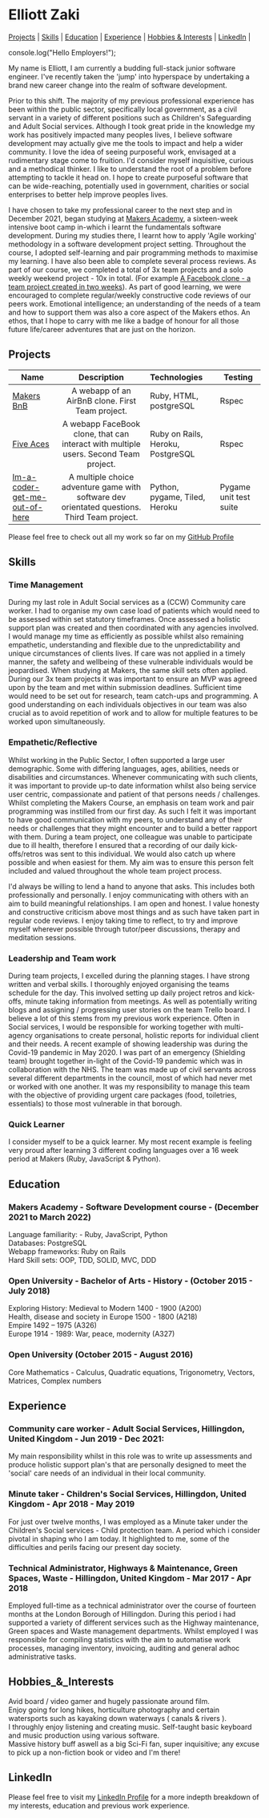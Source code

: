 # Elliott Zaki
[Projects](#projects) | [Skills](#skills) | [Education](#education) | [Experience](#experience) | [Hobbies & Interests](#Hobbies_&_Interests) | [LinkedIn](#linkedIn) |

console.log("Hello Employers!");

My name is Elliott, I am currently a budding full-stack junior software engineer. I've recently taken the 'jump' into hyperspace by undertaking a brand new career change into the realm of software development.

Prior to this shift. The majority of my previous professional experience has been within the public sector, specifically local government, as a civil servant in a variety of different positions such as Children's Safeguarding and Adult Social services. Although I took great pride in the knowledge my work has positively impacted many peoples lives, I believe software development may actually give me the tools to impact and help a wider community.
I love the idea of seeing purposeful work, envisaged at a rudimentary stage come to fruition. I'd consider myself inquisitive, curious and a methodical thinker. I like to understand the root of a problem before attempting to tackle it head on. I hope to create purposeful software that can be wide-reaching, potentially used in government, charities or social enterprises to better help improve peoples lives.

I have chosen to take my professional career to the next step and in December 2021, began studying at <a href="http://www.makersacademy.com/">Makers Academy</a>, a sixteen-week intensive boot camp in-which i learnt the fundamentals software development. During my studies there, I learnt how to apply 'Agile working' methodology in a software development project setting.
Throughout the course, I adopted self-learning and pair programming methods to maximise my learning. I have also been able to complete several process reviews. As part of our course, we completed a total of 3x team projects and a solo weekly weekend project - 10x in total. (For example <a href="https://blooming-bastion-46086.herokuapp.com/">A Facebook clone - a team project created in two weeks</a>).
As part of good learning, we were encouraged to complete regular/weekly constructive code reviews of our peers work. Emotional intelligence; an understanding of the needs of a team and how to support them was also a core aspect of the Makers ethos. An ethos, that I hope to carry with me like a badge of honour for all those future life/career adventures that are just on the horizon.

## Projects
|Name                       | Description                                                                   | Technologies                     |  Testing                           |
|-------------------------- |:-----------------------------------------------------------------------------:|:-------------------|-------------------|
|[Makers BnB](https://github.com/ElliottZaki/makers-bnb)       | A webapp of an AirBnB clone. First Team project.               | Ruby,  HTML, postgreSQL           | Rspec       |
|[Five Aces](https://github.com/ElliottZaki/Weeks-8-and-9-Acebook-Five-Aces)        |  A webapp FaceBook clone, that can interact with multiple users. Second Team project.                | Ruby on Rails,  Heroku, PostgreSQL            | Rspec      |
|[Im-a-coder-get-me-out-of-here](https://github.com/ElliottZaki/Im-a-coder-get-me-out-of-here)        |  A multiple choice adventure game with software dev orientated questions. Third Team project.                | Python,  pygame, Tiled, Heroku         | Pygame unit test suite       |

Please feel free to check out all my work so far on my <a href="https://github.com/ElliottZaki">GitHub Profile</a>

## Skills
### Time Management
During my last role in Adult Social services as a (CCW) Community care worker. I had to organise my own case load of patients which would need to be assessed within set statutory timeframes. Once assessed a holistic support plan was created and then coordinated with any agencies involved. I would manage my time as efficiently as possible whilst also remaining empathetic, understanding and flexible due to the unpredictability and unique circumstances of clients lives. If care was not applied in a timely manner, the safety and wellbeing of these vulnerable individuals would be jeopardised.
When studying at Makers, the same skill sets often applied. During our 3x team projects it was important to ensure an MVP was agreed upon by the team and met within submission deadlines. Sufficient time would need to be set out for research, team catch-ups and programming. A good understanding on each individuals objectives in our team was also crucial as to avoid repetition of work and to allow for multiple features to be worked upon simultaneously.

### Empathetic/Reflective
Whilst working in the Public Sector, I often supported a large user demographic. Some with differing languages, ages, abilities, needs or disabilities and circumstances. Whenever communicating with such clients, it was important to provide up-to date information whilst also being service user centric, compassionate and patient of that persons needs / challenges.
Whilst completing the Makers Course, an emphasis on team work and pair programming was instilled from our first day. As such I felt it was important to have good communication with my peers, to understand any of their needs or challenges that they might encounter and to build a better rapport with them. During a team project, one colleague was unable to participate due to ill health, therefore I ensured that a recording of our daily kick-offs/retros was sent to this individual. We would also catch up where possible and when easiest for them. My aim was to ensure this person felt included and valued throughout the whole team project process.

I'd always be willing to lend a hand to anyone that asks. This includes both professionally and personally. I enjoy communicating with others with an aim to build meaningful relationships. I am open and honest. I value honesty and constructive criticism above most things and as such have taken part in regular code reviews. I enjoy taking time to reflect, to try and improve myself wherever possible through tutor/peer discussions, therapy and meditation sessions. 

### Leadership and Team work
During team projects, I excelled during the planning stages. I have strong written and verbal skills. I thoroughly enjoyed organising the teams schedule for the day. This involved setting up daily project retros and kick-offs, minute taking information from meetings. As well as potentially writing blogs and assigning / progressing user stories on the team Trello board. I believe a lot of this stems from my previous work experience. Often in Social services, I would be responsible for working together with multi-agency organisations to create personal, holistic reports for individual client and their needs.
A recent example of showing leadership was during the Covid-19 pandemic in May 2020. I was part of an emergency (Shielding team) brought together in-light of the Covid-19 pandemic which was in collaboration with the NHS. The team was made up of civil servants across several different departments in the council, most of which had never met or worked with one another. It was my responsibility to manage this team with the objective of providing urgent care packages (food, toiletries, essentials) to those most vulnerable in that borough. 

### Quick Learner
I consider myself to be a quick learner. My most recent example is feeling very proud after learning 3 different coding languages over a 16 week period at Makers (Ruby, JavaScript & Python).

## Education
### Makers Academy - Software Development course - (December 2021 to March 2022)
Language familiarity: - Ruby, JavaScript, Python<br>
Databases: PostgreSQL<br>
Webapp frameworks: Ruby on Rails<br>
Hard Skill sets: OOP, TDD, SOLID, MVC, DDD<br>

### Open University - Bachelor of Arts - History - (October 2015 - July 2018)
Exploring History: Medieval to Modern 1400 - 1900 (A200)<br>
Health, disease and society in Europe 1500 - 1800 (A218)<br>
Empire 1492 – 1975 (A326)<br>
Europe 1914 - 1989: War, peace, modernity (A327)<br>
### Open University (October 2015 - August 2016)
Core Mathematics - Calculus, Quadratic equations, Trigonometry, Vectors, Matrices, Complex numbers<br>

## Experience
### Community care worker - Adult Social Services, Hillingdon, United Kingdom - Jun 2019 - Dec 2021:
My main responsibility whilst in this role was to write up assessments and produce holistic support plan's that are personally designed to meet the 'social' care needs of an individual in their local community. 

### Minute taker - Children's Social Services, Hillingdon, United Kingdom - Apr 2018 - May 2019
For just over twelve months, I was employed as a Minute taker under the Children's Social services - Child protection team. A period which i consider pivotal in shaping who I am today. It highlighted to me, some of the difficulties and perils facing our present day society.

### Technical Administrator, Highways & Maintenance, Green Spaces, Waste - Hillingdon, United Kingdom - Mar 2017 - Apr 2018
Employed full-time as a technical administrator over the course of fourteen months at the London Borough of Hillingdon. During this period i had supported a variety of different services such as the Highway maintenance, Green spaces and Waste management departments. Whilst employed I was responsible for compiling statistics with the aim to automatise work processes, managing inventory, invoicing, auditing and general adhoc administrative tasks.

## Hobbies_&_Interests
Avid board / video gamer and hugely passionate around film.<br>
Enjoy going for long hikes, horticulture photography and certain watersports such as kayaking down waterways ( canals & rivers ).  
I throughly enjoy listening and creating music. Self-taught basic keyboard and music production using various software.<br>
Massive history buff aswell as a big Sci-Fi fan, super inquisitive; any excuse to pick up a non-fiction book or video and I'm there!

## LinkedIn
Please feel free to visit my <a href="https://www.linkedin.com/in/elliott-zaki/">LinkedIn Profile</a> for a more indepth breakdown of my interests, education and previous work experience.
